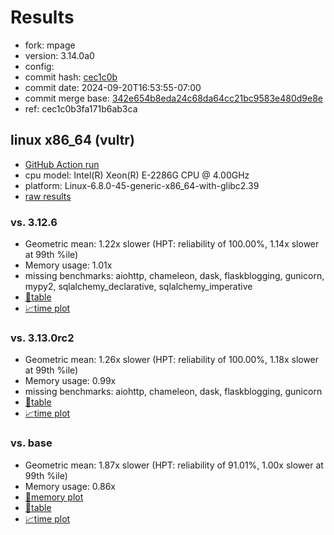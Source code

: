 # Results

- fork: mpage
- version: 3.14.0a0
- config: 
- commit hash: [cec1c0b](https://github.com/mpage/cpython/commit/cec1c0b)
- commit date: 2024-09-20T16:53:55-07:00
- commit merge base: [342e654b8eda24c68da64cc21bc9583e480d9e8e](https://github.com/mpage/cpython/commit/342e654b8eda24c68da64cc21bc9583e480d9e8e)
- ref: cec1c0b3fa171b6ab3ca

## linux x86_64 (vultr)

- [GitHub Action run](https://github.com/facebookexperimental/free-threading-benchmarking/actions/runs/10970083145)
- cpu model: Intel(R) Xeon(R) E-2286G CPU @ 4.00GHz
- platform: Linux-6.8.0-45-generic-x86_64-with-glibc2.39
- [raw results](bm-20240920-vultr-x86_64-mpage-cec1c0b3fa171b6ab3ca-3.14.0a0-cec1c0b.json)

### vs. 3.12.6

- Geometric mean: 1.22x slower (HPT: reliability of 100.00%, 1.14x slower at 99th %ile)
- Memory usage: 1.01x
- missing benchmarks: aiohttp, chameleon, dask, flaskblogging, gunicorn, mypy2, sqlalchemy_declarative, sqlalchemy_imperative
- [📄table](bm-20240920-vultr-x86_64-mpage-cec1c0b3fa171b6ab3ca-3.14.0a0-cec1c0b-vs-3.12.6.md)
- [📈time plot](bm-20240920-vultr-x86_64-mpage-cec1c0b3fa171b6ab3ca-3.14.0a0-cec1c0b-vs-3.12.6.svg)

### vs. 3.13.0rc2

- Geometric mean: 1.26x slower (HPT: reliability of 100.00%, 1.18x slower at 99th %ile)
- Memory usage: 0.99x
- missing benchmarks: aiohttp, chameleon, dask, flaskblogging, gunicorn
- [📄table](bm-20240920-vultr-x86_64-mpage-cec1c0b3fa171b6ab3ca-3.14.0a0-cec1c0b-vs-3.13.0rc2.md)
- [📈time plot](bm-20240920-vultr-x86_64-mpage-cec1c0b3fa171b6ab3ca-3.14.0a0-cec1c0b-vs-3.13.0rc2.svg)

### vs. base

- Geometric mean: 1.87x slower (HPT: reliability of 91.01%, 1.00x slower at 99th %ile)
- Memory usage: 0.86x
- [🧠memory plot](bm-20240920-vultr-x86_64-mpage-cec1c0b3fa171b6ab3ca-3.14.0a0-cec1c0b-vs-base-mem.svg)
- [📄table](bm-20240920-vultr-x86_64-mpage-cec1c0b3fa171b6ab3ca-3.14.0a0-cec1c0b-vs-base.md)
- [📈time plot](bm-20240920-vultr-x86_64-mpage-cec1c0b3fa171b6ab3ca-3.14.0a0-cec1c0b-vs-base.svg)

